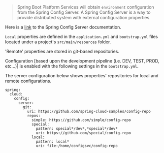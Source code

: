> Spring Boot Platform Services will obtain `environment` configuration from the Spring Config Server. A Spring Config Server is a way to provide distributed system with external configuration properties.

Here is a [link](https://cloud.spring.io/spring-cloud-config/spring-cloud-config.html) to the Spring Config Server documentation.

`Local` properties are defined in the `application.yml` and `bootstrap.yml` files located under a project's `src/main/resources` folder. 

'Remote' properties are stored in git-based repositories.

Configuration [based upon the development pipeline (i.e. DEV, TEST, PROD, etc...)] is enabled with the following settings in the `bootstrap.yml`. 

The server configuration below shows properties' repositories for local and remote configurations. 

    spring:
      cloud:
        config:
          server:
            git:
              uri: https://github.com/spring-cloud-samples/config-repo
              repos:
                simple: https://github.com/simple/config-repo
                special:
                  pattern: special*/dev*,*special*/dev*
                  uri: https://github.com/special/config-repo
                local:
                  pattern: local*
                  uri: file:/home/configsvc/config-repo
    

